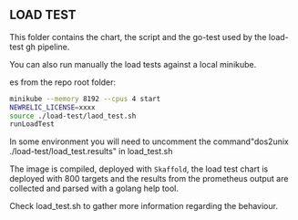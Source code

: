 ## LOAD TEST

This folder contains the chart, the script and the go-test used by the load-test gh pipeline.

You can also run manually the load tests against a local minikube.

es from the repo root folder:
```bash
minikube --memory 8192 --cpus 4 start
NEWRELIC_LICENSE=xxxx
source ./load-test/laod_test.sh
runLoadTest
```

In some environment you will need to uncomment the command"dos2unix ./load-test/load_test.results" in load_test.sh

The image is compiled, deployed with `Skaffold`, the load test chart is deployed with 800 targets and the results from the
prometheus output are collected and parsed with a golang help tool.

Check load_test.sh to gather more information regarding the behaviour.
